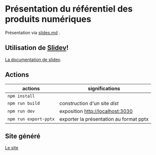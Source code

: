 # Présentation du référentiel des produits numériques

Présentation via [slides.md](./slides.md) .

## Utilisation de [Slidev](https://github.com/slidevjs/slidev)!

[La documentation de slidev](https://sli.dev/).

## Actions

|actions|significations|
|-----|-------|
|`npm install`||
|`npm run build`| construction d'un site *dist*|
|`npm run dev`| exposition <http://localhost:3030>|
|`npm run export-pptx` | exporter la présentation au format pptx|
    

## Site généré 

[Le site](https://mogador26.github.io/referentiel-applications-codir2)
